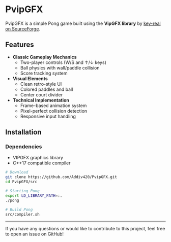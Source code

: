 # PvipGFX

PvipGFX is a simple Pong game built using the **VipGFX library** by [key-real on SourceForge](https://sourceforge.net/projects/vipgfx/).

## Features

- **Classic Gameplay Mechanics**
  - Two-player controls (W/S and ↑/↓ keys)
  - Ball physics with wall/paddle collision
  - Score tracking system
- **Visual Elements**
  - Clean retro-style UI
  - Colored paddles and ball
  - Center court divider
- **Technical Implementation**
  - Frame-based animation system
  - Pixel-perfect collision detection
  - Responsive input handling

## Installation

### Dependencies
- VIPGFX graphics library
- C++17 compatible compiler

```bash
# Download
git clone https://github.com/Addiv420/PvipGFX.git
cd PvipGFX/src

# Starting Pong
export LD_LIBRARY_PATH=:.
./pong

# Build Pong
src/compiler.sh
```

---

If you have any questions or would like to contribute to this project, feel free to open an issue on GitHub!
